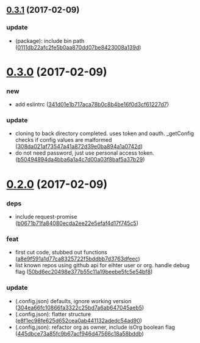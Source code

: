 <a name="0.3.1"></a>
## [0.3.1](https://github.com/mtechaccess/git-backup/compare/0.3.0...v0.3.1) (2017-02-09)


### update

* (package): include bin path ([0111db22afc2fe5b0aa870dd07be8423008a139d](https://github.com/mtechaccess/git-backup/commit/0111db22afc2fe5b0aa870dd07be8423008a139d))



<a name="0.3.0"></a>
# [0.3.0](https://github.com/mtechaccess/git-backup/compare/0.2.0...0.3.0) (2017-02-09)


### new

* add eslintrc ([341d01e1b717aca78b0c8b4be16f0d3cf61227d7](https://github.com/mtechaccess/git-backup/commit/341d01e1b717aca78b0c8b4be16f0d3cf61227d7))

### update

* cloning to back directory completed. uses token and oauth. _getConfig checks if config values are malformed ([308da021af73547a41a872d39e0ba894a1a0742d](https://github.com/mtechaccess/git-backup/commit/308da021af73547a41a872d39e0ba894a1a0742d))
* do not need password, just use personal access token. ([b50494894da4bba6a1a4c7d00a03f8baf5a37b29](https://github.com/mtechaccess/git-backup/commit/b50494894da4bba6a1a4c7d00a03f8baf5a37b29))



<a name="0.2.0"></a>
# [0.2.0](https://github.com/mtechaccess/git-backup/compare/a8e9f591a1d77ca8325722f5bddbb7d3763dfeec...0.2.0) (2017-02-09)


### deps

* include request-promise ([b0671b71fa84080ecda2ee22e5efaf4d17f745c5](https://github.com/mtechaccess/git-backup/commit/b0671b71fa84080ecda2ee22e5efaf4d17f745c5))

### feat

* first cut code, stubbed out functions ([a8e9f591a1d77ca8325722f5bddbb7d3763dfeec](https://github.com/mtechaccess/git-backup/commit/a8e9f591a1d77ca8325722f5bddbb7d3763dfeec))
* list known repos using github api for eihter user or org. handle debug flag ([50bd6ec20498e377b55c11a19beebe5fc5e54bf8](https://github.com/mtechaccess/git-backup/commit/50bd6ec20498e377b55c11a19beebe5fc5e54bf8))

### update

* (.config.json) defaults, ignore working version ([304ea66fc10866fa3322c25bd7a6ab647045aeb5](https://github.com/mtechaccess/git-backup/commit/304ea66fc10866fa3322c25bd7a6ab647045aeb5))
* (.config.json): flatter structure ([e8f1ec98fe625d652cea0ab441132adedc54ad90](https://github.com/mtechaccess/git-backup/commit/e8f1ec98fe625d652cea0ab441132adedc54ad90))
* (.config.json): refactor org as owner, include isOrg boolean flag ([445dbce73a85fc9b67acf946d47566c18a58bddb](https://github.com/mtechaccess/git-backup/commit/445dbce73a85fc9b67acf946d47566c18a58bddb))



